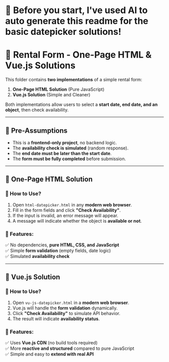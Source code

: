 # 📌 Before you start, I've used AI to auto generate this readme for the basic datepicker solutions!

# 📌 Rental Form - One-Page HTML & Vue.js Solutions

This folder contains **two implementations** of a simple rental form:
1. **One-Page HTML Solution** (Pure JavaScript)
2. **Vue.js Solution** (Simple and Cleaner)

Both implementations allow users to select a **start date, end date, and an object**, then check availability.

---

## 📌 Pre-Assumptions

- This is a **frontend-only project**, no backend logic.
- The **availability check is simulated** (random response).
- The **end date must be later than the start date**.
- The **form must be fully completed** before submission.

---

## 📌 One-Page HTML Solution

### 📌 How to Use?
1. Open `html-datepicker.html` in any **modern web browser**.
2. Fill in the form fields and click **"Check Availability"**.
3. If the input is invalid, an error message will appear.
4. A message will indicate whether the object is **available or not**.

### 📌 Features:
✅ No dependencies, **pure HTML, CSS, and JavaScript**  
✅ Simple **form validation** (empty fields, date logic)  
✅ Simulated **availability check**  

---

## 📌 Vue.js Solution

### 📌 How to Use?
1. Open `vu-js-datepicker.html` in a **modern web browser**.
2. Vue.js will handle the **form validation** dynamically.
3. Click **"Check Availability"** to simulate API behavior.
4. The result will indicate **availability status**.

### 📌 Features:
✅ Uses **Vue.js CDN** (no build tools required)  
✅ More **reactive and structured** compared to pure JavaScript  
✅ Simple and easy to **extend with real API**  


